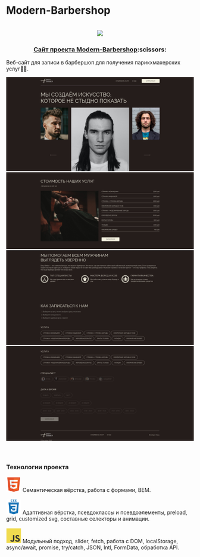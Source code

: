 # Modern-Barbershop


   
  <br/>

  <div align="center">
     <img src="https://media.giphy.com/media/SvRDkFda8jWjUanyKt/giphy.gif"/>
   <h3><a href="https://jones-davy.github.io/Modern-Barbershop/">Сайт проекта Modern-Barbershop</a>:scissors:</h3>
  </div>
  
  Веб-сайт для записи в барбершоп для получения парикхмахерских услуг:haircut_woman:. 
  
  <div  align="center">
  <img src="https://github.com/Jones-Davy/Modern-Barbershop/blob/main/img/mainscreen.jpg"/>
   <img src="https://github.com/Jones-Davy/Modern-Barbershop/blob/main/img/mainscreen-2.jpg"/>
  <img src="https://github.com/Jones-Davy/Modern-Barbershop/blob/main/img/mainscreen-3.jpg"/>
  <img src="https://github.com/Jones-Davy/Modern-Barbershop/blob/main/img/mainscreen-4.jpg"/>

</div>


<br/>
<br/>

    

<h3>Технологии проекта</h3>
<p>
  <img src="https://github.com/devicons/devicon/blob/master/icons/html5/html5-original.svg" title="HTML5" alt="HTML" width="40" height="40"/>  Семантическая вёрстка, работа с формами, BEM.
    <br/>
    <br/>
  <img src="https://github.com/devicons/devicon/blob/master/icons/css3/css3-plain-wordmark.svg"  title="CSS3" alt="CSS" width="40" height="40"/>  Адаптивная вёрстка, псевдоклассы и псевдоэлементы, preload, grid, customized svg, составные селекторы и анимации.
    <br/>
    <br/>
   <img src="https://github.com/devicons/devicon/blob/master/icons/javascript/javascript-original.svg" title="JavaScript" alt="JavaScript" width="40" height="40"/>  Модульный подход, slider, fetch, работа с DOM, localStorage, async/await, promise, try/catch, JSON, Intl, FormData, обработка API.
    <br/>
    <br/>
  
</p>
